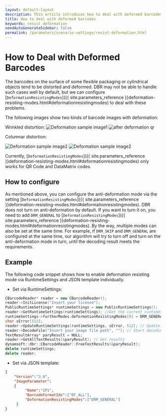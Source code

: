 ```yaml
---   
layout: default-layout
description: This article introduces how to deal with deformed barcodes
title: How to deal with deformed barcodes
keywords: resist deformation
needAutoGenerateSidebar: false
permalink: /parameters/scenario-settings/resist-deformation.html
---
```


# How to Deal with Deformed Barcodes

The barcodes on the surface of some flexible packaging or cylindrical objects tend to be distorted and deformed. DBR may not be able to handle such cases well by default, but we can configure [`DeformationResistingModes`]({{ site.parameters_reference }}deformation-resisting-modes.html#deformationresistingmodes) to deal with these problems. 

The following images show two kinds of barcode images with deformation:

Wrinkled distortion:
![Deformation sample image1][1]
![after deformation qr][3]

Columnar distortion:

![Deformation sample image2][2]
![Deformation sample image2][4]

Currently, [`DeformationResistingModes`]({{ site.parameters_reference }}deformation-resisting-modes.html#deformationresistingmodes) only works for QR Code and DataMatrix codes. 

## How to configure

As mentioned above, you can configure the anti-deformation mode via the setting [`DeformationResistingModes`]({{ site.parameters_reference }}deformation-resisting-modes.html#deformationresistingmodes). DBR does not turn on anti-deformation by default. If you want to turn it on, you need to add `DRM_GENERAL` to [`DeformationResistingModes`]({{ site.parameters_reference }}deformation-resisting-modes.html#deformationresistingmodes). By the way, multiple modes can also be set at the same time. For example, if `DRM_SKIP` and `DRM_GENERAL` are configured at the same time, our algorithm will try to turn off and turn on the anti-deformation mode in turn, until the decoding result meets the requirements.

## Example

The following code snippet shows how to enable deformation resisting mode via RuntimeSettings and JSON template individually.

- Set via RuntimeSettings:

```c++
CBarcodeReader* reader = new CBarcodeReader();  
reader->InitLicense("Insert your license");  
PublicRuntimeSettings* runtimeSettings = new PublicRuntimeSettings();  
reader->GetRuntimeSettings(runtimeSettings); //Get the current runtimesettings  
runtimeSettings->furtherModes.deformationResistingModes[0] = DRM_GENERAL; // Turn on anti-deformation
char sError[512];  
reader->UpdateRuntimeSettings(runtimeSettings, sError, 512); // Update the runtimesettings
reader->DecodeFile("Insert your image file path", ""); // Start decoding
TextResultArray* paryResult = NULL;  
reader->GetAllTextResults(&paryResult); // Get results
dynamsoft::dbr::CBarcodeReader::FreeTextResults(&paryResult);  
delete runtimeSettings;  
delete reader;  
```

- Set via JSON template:
   
```Json
{    
    "Version":"3.0",    
    "ImageParameter":    
    {    
         "Name":"IP1",    
         "BarcodeFormatIds":["BF_ALL"],        
         "DeformationResistingModes":["DRM_GENERAL"]
     }    
}   
```

[1]:assets\resist-deformation\resist-deformation-sample1.jpg
[2]:assets\resist-deformation\resist-deformation-sample2.png
[3]:assets\resist-deformation\after-drm-qr.png
[4]:assets\resist-deformation\after-drm-dm.png
